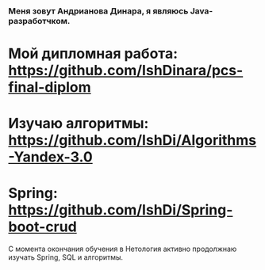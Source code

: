 ### Меня зовут Андрианова Динара, я являюсь Java-разработчком.

# Мой дипломная работа: https://github.com/IshDinara/pcs-final-diplom
# Изучаю алгоритмы: https://github.com/IshDi/Algorithms-Yandex-3.0
# Spring: https://github.com/IshDi/Spring-boot-crud

С момента окончания обучения в Нетология активно продолжнаю изучать Spring, SQL и алгоритмы.


